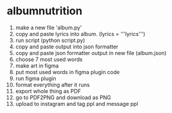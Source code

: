 # albumnutrition
1. make a new file 'album.py'
2. copy and paste lyrics into album. (lyrics = '''lyrics''')
3. run script (python script.py)
4. copy and paste output into json formatter
5. copy and paste json formatter output in new file (album.json)
6. choose 7 most used words
7. make art in figma
8. put most used words in figma plugin code
9. run figma plugin
10. format everything after it runs
11. export whole thing as PDF
12. go to PDF2PNG and download as PNG
13. upload to instagram and tag ppl and message ppl
